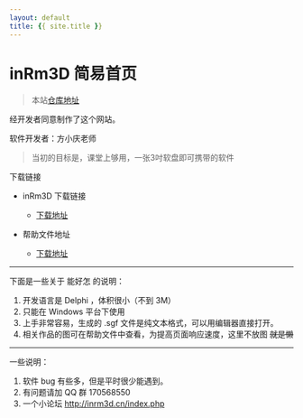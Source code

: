 ```yaml
---
layout: default
title: {{ site.title }}
---
```


# inRm3D 简易首页

> 本站[仓库地址](https://github.com/inRm3D/inRm3D.github.io/)

经开发者同意制作了这个网站。

软件开发者：方小庆老师

> 当初的目标是，课堂上够用，一张3吋软盘即可携带的软件

下载链接

+ inRm3D 下载链接

  + [下载地址](https://github.com/inRm3D/inRm3D.github.io/tree/master/inRm3D%20%E6%96%87%E4%BB%B6)


+ 帮助文件地址
  + [下载地址](https://github.com/inRm3D/inRm3D.github.io/tree/master/help%20manuals)

---

下面是一些关于 能好怎 的说明：

1. 开发语言是 Delphi ，体积很小（不到 3M）
2. 只能在 Windows 平台下使用
3. 上手非常容易，生成的 .sgf 文件是纯文本格式，可以用编辑器直接打开。
4. 相关作品的图可在帮助文件中查看，为提高页面响应速度，这里不放图 <del>就是懒</del>

---

一些说明：

1. 软件 bug 有些多，但是平时很少能遇到。
2. 有问题请加 QQ 群 170568550
3. 一个小论坛 <http://inrm3d.cn/index.php>
